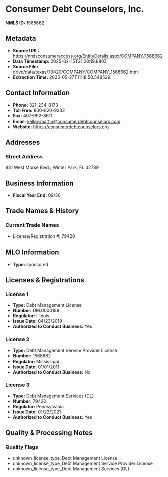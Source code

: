 # Consumer Debt Counselors, Inc.

**NMLS ID:** 1568662

## Metadata
- **Source URL:** https://nmlsconsumeraccess.org/EntityDetails.aspx/COMPANY/1568662
- **Data Timestamp:** 2025-02-15T21:28:19.880Z
- **Source File:** drive/data/texas/79420/COMPANY/COMPANY_1568662.html
- **Extraction Time:** 2025-05-27T11:18:50.548529

## Contact Information
- **Phone:** 321-234-8173
- **Toll Free:** 800-820-9232
- **Fax:** 407-992-8611
- **Email:** kelley.martin@consumerdebtcounselors.com
- **Website:** https://consumerdebtcounselors.org

## Addresses
### Street Address
831 West Morse Blvd.; Winter Park, FL 32789

## Business Information
- **Fiscal Year End:** 09/30

## Trade Names & History
### Current Trade Names
- License/Registration #: 79420

## MLO Information
- **Type:** sponsored

## Licenses & Registrations

### License 1
- **Type:** Debt Management License
- **Number:** DM.0000189
- **Regulator:** Illinois
- **Issue Date:** 04/23/2019
- **Authorized to Conduct Business:** Yes

### License 2
- **Type:** Debt Management Service Provider License
- **Number:** 1568662
- **Regulator:** Mississippi
- **Issue Date:** 01/01/2011
- **Authorized to Conduct Business:** No

### License 3
- **Type:** Debt Management Services (DL)
- **Number:** 79420
- **Regulator:** Pennsylvania
- **Issue Date:** 01/22/2021
- **Authorized to Conduct Business:** Yes

## Quality & Processing Notes
### Quality Flags
- unknown_license_type_Debt Management License
- unknown_license_type_Debt Management Service Provider License
- unknown_license_type_Debt Management Services (DL)
